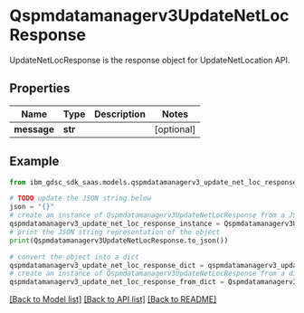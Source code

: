 # Qspmdatamanagerv3UpdateNetLocResponse

UpdateNetLocResponse is the response object for UpdateNetLocation API.

## Properties

Name | Type | Description | Notes
------------ | ------------- | ------------- | -------------
**message** | **str** |  | [optional] 

## Example

```python
from ibm_gdsc_sdk_saas.models.qspmdatamanagerv3_update_net_loc_response import Qspmdatamanagerv3UpdateNetLocResponse

# TODO update the JSON string below
json = "{}"
# create an instance of Qspmdatamanagerv3UpdateNetLocResponse from a JSON string
qspmdatamanagerv3_update_net_loc_response_instance = Qspmdatamanagerv3UpdateNetLocResponse.from_json(json)
# print the JSON string representation of the object
print(Qspmdatamanagerv3UpdateNetLocResponse.to_json())

# convert the object into a dict
qspmdatamanagerv3_update_net_loc_response_dict = qspmdatamanagerv3_update_net_loc_response_instance.to_dict()
# create an instance of Qspmdatamanagerv3UpdateNetLocResponse from a dict
qspmdatamanagerv3_update_net_loc_response_from_dict = Qspmdatamanagerv3UpdateNetLocResponse.from_dict(qspmdatamanagerv3_update_net_loc_response_dict)
```
[[Back to Model list]](../README.md#documentation-for-models) [[Back to API list]](../README.md#documentation-for-api-endpoints) [[Back to README]](../README.md)


